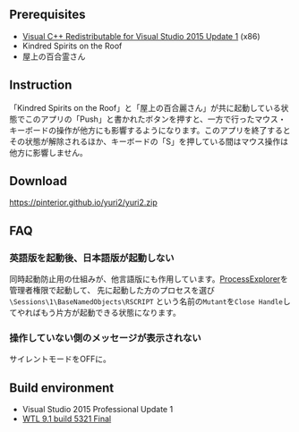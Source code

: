 ## Prerequisites

* [Visual C++ Redistributable for Visual Studio 2015 Update 1](https://www.microsoft.com/en-US/download/details.aspx?id=49984) (x86)
* Kindred Spirits on the Roof
* 屋上の百合霊さん

## Instruction

「Kindred Spirits on the Roof」と「屋上の百合麗さん」が共に起動している状態でこのアプリの「Push」と書かれたボタンを押すと、一方で行ったマウス・キーボードの操作が他方にも影響するようになります。このアプリを終了するとその状態が解除されるほか、キーボードの「S」を押している間はマウス操作は他方に影響しません。

## Download

https://pinterior.github.io/yuri2/yuri2.zip

## FAQ

### 英語版を起動後、日本語版が起動しない

同時起動防止用の仕組みが、他言語版にも作用しています。[ProcessExplorer](https://technet.microsoft.com/en-us/sysinternals/processexplorer.aspx)を管理者権限で起動して、
先に起動した方のプロセスを選び `\Sessions\1\BaseNamedObjects\RSCRIPT` という名前の`Mutant`を`Close Handle`してやればもう片方が起動できる状態になります。

### 操作していない側のメッセージが表示されない

サイレントモードをOFFに。

## Build environment

* Visual Studio 2015 Professional Update 1
* [WTL 9.1 build 5321 Final](http://wtl.sourceforge.net/)
